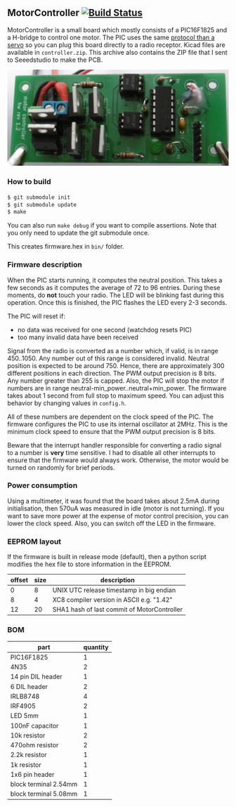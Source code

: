 ## MotorController [![Build Status](https://travis-ci.org/francois-berder/MotorController.svg?branch=master)](https://travis-ci.org/francois-berder/MotorController)

MotorController is a small board which mostly consists of a PIC16F1825 and a H-bridge to control one motor.
The PIC uses the same [protocol than a servo](https://en.wikipedia.org/wiki/Servo_control) so you can plug this board directly to a radio receptor.
Kicad files are available in ```controller.zip```. This archive also contains the ZIP file that I sent to Seeedstudio to make the PCB.

![MotorController image](motorcontroller.png "MotorController rev 1.1")

### How to build

```bash
$ git submodule init
$ git submodule update
$ make
```
You can also run ```make debug``` if you want to compile assertions.
Note that you only need to update the git submodule once.


This creates firmware.hex in ```bin/``` folder.

### Firmware description

When the PIC starts running, it computes the neutral position. This takes a few seconds as it computes the average of 72 to 96 entries. During these moments, do **not** touch your radio. The LED will be blinking fast during this operation. Once this is finished, the PIC flashes the LED every 2-3 seconds.

The PIC will reset if:
   - no data was received for one second (watchdog resets PIC)
   - too many invalid data have been received

Signal from the radio is converted as a number which, if valid, is in range 450..1050. Any number out of this range is considered invalid. Neutral position is expected to be around 750. Hence, there are approximately 300 different positions in each direction. The PWM output precision is 8 bits. Any number greater than 255 is capped. Also, the PIC will stop the motor if numbers are in range neutral-min_power..neutral+min_power.
The firmware takes about 1 second from full stop to maximum speed. You can adjust this behavior by changing values in ```config.h```.

All of these numbers are dependent on the clock speed of the PIC. The firmware configures the PIC to use its internal oscillator at 2MHz. This is the minimum clock speed to ensure that the PWM output precision is 8 bits.

Beware that the interrupt handler responsible for converting a radio signal to a number is **very** time sensitive. I had to disable all other interrupts to ensure that the firmware would always work. Otherwise, the motor would be turned on randomly for brief periods.

### Power consumption

Using a multimeter, it was found that the board takes about 2.5mA during initialisation, then 570uA was measured in idle (motor is not turning).
If you want to save more power at the expense of motor control precision, you can lower the clock speed. Also, you can switch off the LED in the firmware.

### EEPROM layout


If the firmware is built in release mode (default), then a python script modifies the hex file to store information in the EEPROM.

| offset | size | description |
| ------ | ---- | ----------- |
|   0    |   8  | UNIX UTC release timestamp in big endian |
|   8    |   4  | XC8 compiler version in ASCII e.g. "1.42" |
|   12   |  20  | SHA1 hash of last commit of MotorController |

### BOM

|    part    | quantity |
| ---------- | -------- |
| PIC16F1825 | 1 |
| 4N35       | 2 |
| 14 pin DIL header | 1 |
| 6 DIL header | 2 |
| IRLB8748   | 4 |
| IRF4905    | 2 |
| LED 5mm    | 1 |
| 100nF capacitor | 1 |
| 10k resistor | 2 |
| 470ohm resistor | 2 |
| 2.2k resistor | 1 |
| 1k resistor | 1 |
| 1x6 pin header | 1 |
| block terminal 2.54mm | 1 |
| block terminal 5.08mm | 1 |
